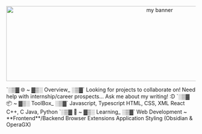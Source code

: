<p align="center">
<img width="800" height="200" src="https://github.com/wheatleyinabox/wheatleyinabox/assets/43763110/23064edd-4641-487c-8c15-e6af53206ed5" alt="my banner">
</p>
`░▒▓ 🌐 ~ ▓▒░ Overview_ ░▒▓`   
Looking for projects to collaborate on!   
Need help with internship/career prospects...   
Ask me about my writing! :D     
`░▒▓ 📦 ~ ▓▒░ ToolBox_ ░▒▓`    
Javascript, Typescript   
HTML, CSS, XML   
React   
C++, C   
Java, Python   
`░▒▓ 🌱 ~ ▓▒░ Learning_ ░▒▓`   
Web Development ~ **Frontend**/Backend   
Browser Extensions    
Application Styling (Obsidian & OperaGX)      
